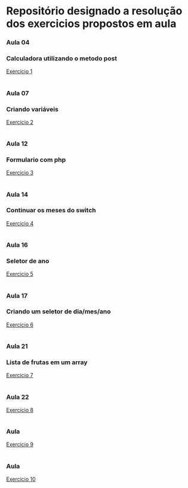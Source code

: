 # Repositório designado a resolução dos exercicios propostos em aula

### Aula 04
### Calculadora utilizando o metodo post
[Exercicio 1](./aula04/index.php)
#

### Aula 07
### Criando variáveis
[Exercicio 2](./aula07/index.php)
#

### Aula 12
### Formulario com php
[Exercicio 3](./aula12/index.php)
#

### Aula 14
### Continuar os meses do switch
[Exercicio 4](./aula14/index.php)
#

### Aula 16
### Seletor de ano
[Exercicio 5](./aula16/index.php)
#

### Aula 17
### Criando um seletor de dia/mes/ano
[Exercicio 6](./aula17/index.php)
#

### Aula 21
### Lista de frutas em um array
[Exercicio 7](./aula21/index.php)
#

### Aula 22

[Exercicio 8](./aula22/index.php)
#

### Aula 

[Exercicio 9](link_da_aula)
#

### Aula 

[Exercicio 10](link_da_aula)
#